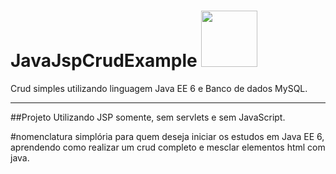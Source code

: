 # JavaJspCrudExample <img src="https://user-images.githubusercontent.com/37068857/67428500-9e48cb80-f5b4-11e9-8169-7c2c2067ee32.png" width="90px" height="90px" />
Crud simples utilizando linguagem Java EE 6 e Banco de dados MySQL.

-----------------------------------------------------------------------------------
##Projeto Utilizando JSP somente, sem servlets e sem JavaScript.

#nomenclatura simplória para quem deseja iniciar os estudos em Java EE 6, aprendendo como realizar um crud completo e mesclar elementos html com java.
